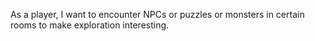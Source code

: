As a player, I want to encounter NPCs or puzzles or monsters in certain rooms to make exploration interesting.
